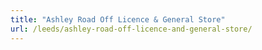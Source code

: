 ```yaml
---
title: "Ashley Road Off Licence & General Store"
url: /leeds/ashley-road-off-licence-and-general-store/
---
```

